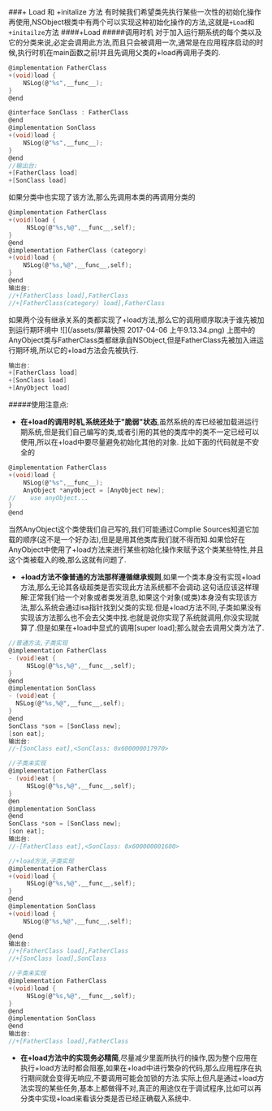 ###+ Load 和 +initalize 方法
有时候我们希望类先执行某些一次性的初始化操作再使用,NSObject根类中有两个可以实现这种初始化操作的方法,这就是`+Load`和`+initailze`方法
####+Load
#####调用时机
对于加入运行期系统的每个类以及它的分类来说,必定会调用此方法,而且只会被调用一次,通常是在应用程序启动的时候,执行时机在main函数之前!并且先调用父类的+load再调用子类的.

```c
@implementation FatherClass
+(void)load {
    NSLog(@"%s",__func__);
}
@end

@interface SonClass : FatherClass
@end
@implementation SonClass
+(void)load {
    NSLog(@"%s",__func__);
}
@end
//输出台:
+[FatherClass load]
+[SonClass load]
```
如果分类中也实现了该方法,那么先调用本类的再调用分类的
```c
@implementation FatherClass
+(void)load {
     NSLog(@"%s,%@",__func__,self);
}
@end
@implementation FatherClass (category)
+(void)load {
    NSLog(@"%s,%@",__func__,self);
}
@end
输出台:
//+[FatherClass load],FatherClass
//+[FatherClass(category) load],FatherClass
```
如果两个没有继承关系的类都实现了+load方法,那么它的调用顺序取决于谁先被加到运行期环境中
![](/assets/屏幕快照 2017-04-06 上午9.13.34.png)
上图中的AnyObject类与FatherClass类都继承自NSObject,但是FatherClass先被加入进运行期环境,所以它的+load方法会先被执行.
```c
输出台:
+[FatherClass load]
+[SonClass load]
+[AnyObject load]
```
#####使用注意点:
* **在+load的调用时机,系统还处于"脆弱"状态**,虽然系统的库已经被加载进运行期系统,但是我们自己编写的类,或者引用的其他的类库中的类不一定已经可以使用,所以在+load中要尽量避免初始化其他的对象. 比如下面的代码就是不安全的
```c
@implementation FatherClass
+(void)load {
    NSLog(@"%s",__func__);
    AnyObject *anyObject = [AnyObject new];
//    use anyObject...
}
@end
```
当然AnyObject这个类使我们自己写的,我们可能通过Complie Sources知道它加载的顺序(这不是一个好办法),但是是用其他类库我们就不得而知.如果恰好在AnyObject中使用了+load方法来进行某些初始化操作来赋予这个类某些特性,并且这个类被载入的晚,那么这就有问题了.
* **+load方法不像普通的方法那样遵循继承规则**,如果一个类本身没有实现+load方法,那么无论其各级超类是否实现此方法系统都不会调动.这句话应该这样理解:正常我们给一个对象或者类发消息,如果这个对象(或类)本身没有实现该方法,那么系统会通过isa指针找到父类的实现.但是+load方法不同,子类如果没有实现该方法那么也不会去父类中找.也就是说你实现了系统就调用,你没实现就算了.但是如果在+load中显式的调用[super load];那么就会去调用父类方法了.

```c
//普通方法,子类实现
@implementation FatherClass
- (void)eat {
     NSLog(@"%s,%@",__func__,self);
}
@end
@implementation SonClass
- (void)eat {
  NSLog(@"%s,%@",__func__,self);
}
@end
SonClass *son = [SonClass new];
[son eat];
输出台:
//-[SonClass eat],<SonClass: 0x600000017970>

//子类未实现
@implementation FatherClass
- (void)eat {
     NSLog(@"%s,%@",__func__,self);
}
@en
@implementation SonClass
@end
SonClass *son = [SonClass new];
[son eat];
输出台:
//-[FatherClass eat],<SonClass: 0x600000001600>

//+load方法,子类实现
@implementation FatherClass
+(void)load {
     NSLog(@"%s,%@",__func__,self);
}
@end
@implementation SonClass
+(void)load {
    NSLog(@"%s,%@",__func__,self);

@end
输出台:
//+[FatherClass load],FatherClass
//+[SonClass load],SonClass

//子类未实现
@implementation FatherClass
+(void)load {
     NSLog(@"%s,%@",__func__,self);
}
@end
@implementation SonClass
@end
输出台:
//+[FatherClass load],FatherClass
```
* **在+load方法中的实现务必精简**,尽量减少里面所执行的操作,因为整个应用在执行+load方法时都会阻塞,如果在+load中进行繁杂的代码,那么应用程序在执行期间就会变得无响应,不要调用可能会加锁的方法.实际上但凡是通过+load方法实现的某些任务,基本上都做得不对,真正的用途仅在于调试程序,比如可以再分类中实现+load来看该分类是否已经正确载入系统中.
